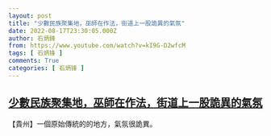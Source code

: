 ```yaml
---
layout: post
title: "少數民族聚集地，巫師在作法，街道上一股詭異的氣氛"
date: 2022-08-17T23:30:05.000Z
author: 石炳鋒
from: https://www.youtube.com/watch?v=kI9G-D2wfcM
tags: [ 石炳锋 ]
comments: True
categories: [ 石炳锋 ]
---
```

<!--1660779005000-->
[少數民族聚集地，巫師在作法，街道上一股詭異的氣氛](https://www.youtube.com/watch?v=kI9G-D2wfcM)
------

<div>
【貴州】一個原始傳統的的地方，氣氛很詭異。
</div>
